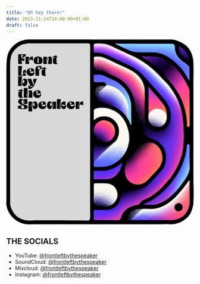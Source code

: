 ```yaml
---
title: "Oh hey there!"
date: 2023-11-24T14:00:00+01:00
draft: false
---
```


 ![Welcome to Front Left by the Speaker](/img/FLBTS_logo.png#center) 

## THE SOCIALS
- YouTube: [@frontleftbythespeaker](https://www.youtube.com/@frontleftbythespeaker/streams)
- SoundCloud: [@frontleftbythespeaker](https://soundcloud.com/frontleftbythespeaker)
- Mixcloud: [@frontleftbythespeaker](https://www.mixcloud.com/frontleftbythespeaker/)
- Instagram: [@frontleftbythespeaker](https://www.instagram.com/frontleftbythespeaker/)

